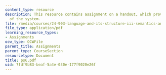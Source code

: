 ```yaml
---
content_type: resource
description: This resource contains assignment on a handout, which provides an overview
  of the system.
file: /media/courses/24-903-language-and-its-structure-iii-semantics-and-pragmatics-spring-2005/7fdf9b83beaf5a4e030e177f9020e26f_ps6.pdf
file_type: application/pdf
learning_resource_types:
- Assignments
ocw_type: OCWFile
parent_title: Assignments
parent_type: CourseSection
resourcetype: Document
title: ps6.pdf
uid: 7fdf9b83-beaf-5a4e-030e-177f9020e26f
---
```

